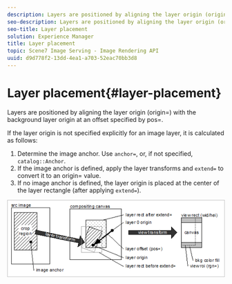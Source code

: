 ```yaml
---
description: Layers are positioned by aligning the layer origin (origin=) with the background layer origin at an offset specified by pos=.
seo-description: Layers are positioned by aligning the layer origin (origin=) with the background layer origin at an offset specified by pos=.
seo-title: Layer placement
solution: Experience Manager
title: Layer placement
topic: Scene7 Image Serving - Image Rendering API
uuid: d9d778f2-13dd-4ea1-a703-52eac70bb3d8
---
```


# Layer placement{#layer-placement}

Layers are positioned by aligning the layer origin (origin=) with the background layer origin at an offset specified by pos=.

 If the layer origin is not specified explicitly for an image layer, it is calculated as follows:

1. Determine the image anchor. Use `anchor=`, or, if not specified, `catalog::Anchor`. 
1. If the image anchor is defined, apply the layer transforms and `extend=` to convert it to an origin= value. 
1. If no image anchor is defined, the layer origin is placed at the center of the layer rectangle (after applying `extend=`).

![](assets/layerplacement.png)

